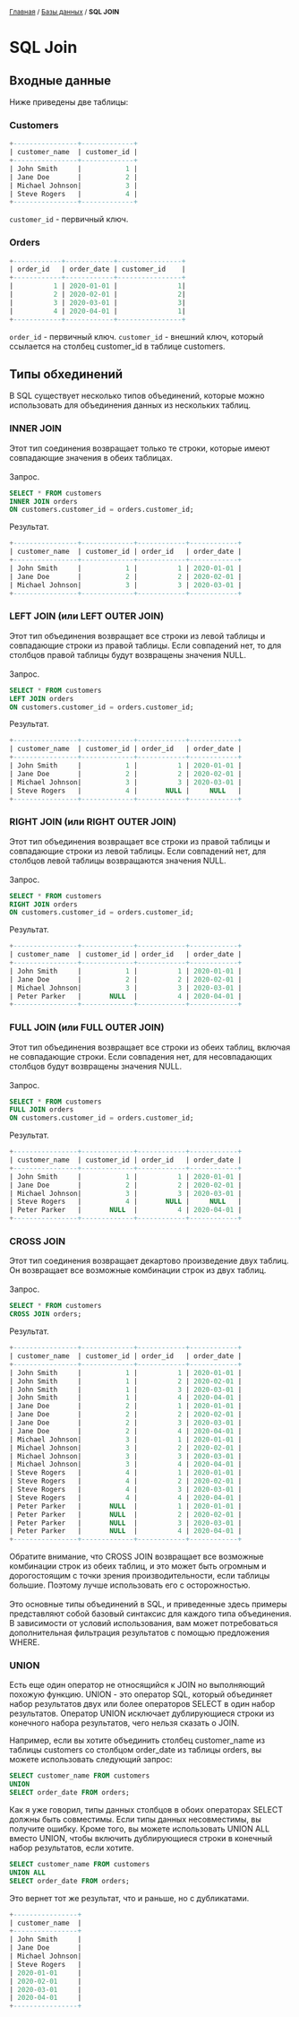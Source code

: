 <sub>[Главная](../../index.md) / [Базы данных](README.md) / **SQL JOIN** </sub>

# **SQL Join**

## **Входные данные**
Ниже приведены две таблицы:

### **Customers**
```sql
+----------------+-------------+
| customer_name  | customer_id |
+----------------+-------------+
| John Smith     |           1 |
| Jane Doe       |           2 |
| Michael Johnson|           3 |
| Steve Rogers   |           4 |
+----------------+-------------+
```
``customer_id`` - первичный ключ.

### **Orders**
```sql
+------------+------------+----------------+
| order_id   | order_date | customer_id    |
+------------+------------+----------------+
|          1 | 2020-01-01 |               1|
|          2 | 2020-02-01 |               2|
|          3 | 2020-03-01 |               3|
|          4 | 2020-04-01 |               1|
+------------+------------+----------------+
```
``order_id`` - первичный ключ. 
``customer_id`` - внешний ключ, который ссылается на столбец customer_id в таблице customers.

## **Типы обхединений**
В SQL существует несколько типов объединений, которые можно использовать для объединения данных из нескольких таблиц.

### **INNER JOIN**

Этот тип соединения возвращает только те строки, которые имеют совпадающие значения в обеих таблицах.<br><br>
Запрос.
```sql
SELECT * FROM customers
INNER JOIN orders
ON customers.customer_id = orders.customer_id;
```
Результат.
```sql
+----------------+-------------+------------+------------+
| customer_name  | customer_id | order_id   | order_date |
+----------------+-------------+------------+------------+
| John Smith     |           1 |          1 | 2020-01-01 |
| Jane Doe       |           2 |          2 | 2020-02-01 |
| Michael Johnson|           3 |          3 | 2020-03-01 |
+----------------+-------------+------------+------------+
```
### **LEFT JOIN (или LEFT OUTER JOIN)**

Этот тип объединения возвращает все строки из левой таблицы и совпадающие строки из правой таблицы. Если совпадений нет, то для столбцов правой таблицы будут возвращены значения NULL.<br><br>
Запрос.
```sql
SELECT * FROM customers
LEFT JOIN orders
ON customers.customer_id = orders.customer_id;
```
Результат.
```sql
+----------------+-------------+------------+------------+
| customer_name  | customer_id | order_id   | order_date |
+----------------+-------------+------------+------------+
| John Smith     |           1 |          1 | 2020-01-01 |
| Jane Doe       |           2 |          2 | 2020-02-01 |
| Michael Johnson|           3 |          3 | 2020-03-01 |
| Steve Rogers   |           4 |       NULL |     NULL   |
+----------------+-------------+------------+------------+
```
### **RIGHT JOIN (или RIGHT OUTER JOIN)**

Этот тип объединения возвращает все строки из правой таблицы и совпадающие строки из левой таблицы. Если совпадений нет, для столбцов левой таблицы возвращаются значения NULL.<br><br>
Запрос.
```sql
SELECT * FROM customers
RIGHT JOIN orders
ON customers.customer_id = orders.customer_id;
```
Результат.
```sql
+----------------+-------------+------------+------------+
| customer_name  | customer_id | order_id   | order_date |
+----------------+-------------+------------+------------+
| John Smith     |           1 |          1 | 2020-01-01 |
| Jane Doe       |           2 |          2 | 2020-02-01 |
| Michael Johnson|           3 |          3 | 2020-03-01 |
| Peter Parker   |       NULL  |          4 | 2020-04-01 |
+----------------+-------------+------------+------------+
```

### **FULL JOIN (или FULL OUTER JOIN)**

Этот тип объединения возвращает все строки из обеих таблиц, включая не совпадающие строки. Если совпадения нет, для несовпадающих столбцов будут возвращены значения NULL.<br><br>
Запрос.
```sql
SELECT * FROM customers
FULL JOIN orders
ON customers.customer_id = orders.customer_id;
```
Результат.
```sql
+----------------+-------------+------------+------------+
| customer_name  | customer_id | order_id   | order_date |
+----------------+-------------+------------+------------+
| John Smith     |           1 |          1 | 2020-01-01 |
| Jane Doe       |           2 |          2 | 2020-02-01 |
| Michael Johnson|           3 |          3 | 2020-03-01 |
| Steve Rogers   |           4 |       NULL |     NULL   |
| Peter Parker   |       NULL  |          4 | 2020-04-01 |
+----------------+-------------+------------+------------+
```
### **CROSS JOIN**

Этот тип соединения возвращает декартово произведение двух таблиц. Он возвращает все возможные комбинации строк из двух таблиц.<br><br>
Запрос.
```sql
SELECT * FROM customers
CROSS JOIN orders;
```
Результат.
```sql
+----------------+-------------+------------+------------+
| customer_name  | customer_id | order_id   | order_date |
+----------------+-------------+------------+------------+
| John Smith     |           1 |          1 | 2020-01-01 |
| John Smith     |           1 |          2 | 2020-02-01 |
| John Smith     |           1 |          3 | 2020-03-01 |
| John Smith     |           1 |          4 | 2020-04-01 |
| Jane Doe       |           2 |          1 | 2020-01-01 |
| Jane Doe       |           2 |          2 | 2020-02-01 |
| Jane Doe       |           2 |          3 | 2020-03-01 |
| Jane Doe       |           2 |          4 | 2020-04-01 |
| Michael Johnson|           3 |          1 | 2020-01-01 |
| Michael Johnson|           3 |          2 | 2020-02-01 |
| Michael Johnson|           3 |          3 | 2020-03-01 |
| Michael Johnson|           3 |          4 | 2020-04-01 |
| Steve Rogers   |           4 |          1 | 2020-01-01 |
| Steve Rogers   |           4 |          2 | 2020-02-01 |
| Steve Rogers   |           4 |          3 | 2020-03-01 |
| Steve Rogers   |           4 |          4 | 2020-04-01 |
| Peter Parker   |       NULL  |          1 | 2020-01-01 |
| Peter Parker   |       NULL  |          2 | 2020-02-01 |
| Peter Parker   |       NULL  |          3 | 2020-03-01 |
| Peter Parker   |       NULL  |          4 | 2020-04-01 |
+----------------+-------------+------------+------------+
```
Обратите внимание, что CROSS JOIN возвращает все возможные комбинации строк из обеих таблиц, и это может быть огромным и дорогостоящим с точки зрения производительности, если таблицы большие. Поэтому лучше использовать его с осторожностью.
<br><br>
Это основные типы объединений в SQL, и приведенные здесь примеры представляют собой базовый синтаксис для каждого типа объединения. В зависимости от условий использования, вам может потребоваться дополнительная фильтрация результатов с помощью предложения WHERE.

### **UNION**

Есть еще один оператор не относящийся к JOIN но выполняющий похожую функцию.
UNION - это оператор SQL, который объединяет набор результатов двух или более операторов SELECT в один набор результатов. Оператор UNION исключает дублирующиеся строки из конечного набора результатов, чего нельзя сказать о JOIN.

Например, если вы хотите объединить столбец customer_name из таблицы customers со столбцом order_date из таблицы orders, вы можете использовать следующий запрос:
```sql
SELECT customer_name FROM customers
UNION
SELECT order_date FROM orders;
```
Как я уже говорил, типы данных столбцов в обоих операторах SELECT должны быть совместимы. Если типы данных несовместимы, вы получите ошибку.
Кроме того, вы можете использовать UNION ALL вместо UNION, чтобы включить дублирующиеся строки в конечный набор результатов, если хотите.
```sql
SELECT customer_name FROM customers
UNION ALL
SELECT order_date FROM orders;
```
Это вернет тот же результат, что и раньше, но с дубликатами.
```sql
+----------------+
| customer_name  | 
+----------------+
| John Smith     |
| Jane Doe       |
| Michael Johnson|
| Steve Rogers   |
| 2020-01-01     |
| 2020-02-01     |
| 2020-03-01     |
| 2020-04-01     |
+----------------+
```
